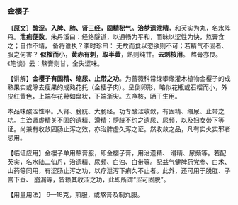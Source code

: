 ### 金樱子

**〔原文〕酸涩。入脾、肺、肾三经，固精秘气。治梦遗泄精**，和芡实为丸，名水阵丹。**泄痢便数**。朱丹溪曰：经络隧道，以通畅为平和，而昧以涩性为快，熬膏食之；自作不靖， 备将谁执？李时珍曰： 无故而食以恣欲则不可；若精气不固者、服之何害？ **似榴而小，黄赤有刺，取半黄**，熟则纯甘。**去刺核用**。 熬膏亦良。《笔谈》云：熬膏则甘，全失涩味。

【讲解】**金樱子有固精、缩尿、止带之功**。为蔷薇科常绿攀缘灌木植物金樱子的成熟果实或除去瘦果的成熟花托（金樱子肉）。呈倒卵形，略似花瓶或石榴而小，外皮红黄色，上端存花萼如盘状，下端渐尖。去净核，晒干生用。

本品味酸涩性平。入肾、膀胱、大肠经。功专酸涩收敛，有固精、缩尿、止带之功。主治肾虚精关不固的遗精、滑精；膀胱不约之遗尿、尿频，以及妇女带下等证。尚兼有收敛固肠止泻之效，亦治脾虚久泻之证。然收敛之品，凡有实火实邪者忌用。

【临证应用】金櫻子单用熬膏服，即金樱子膏，用治遗精、 滑精、尿频等。若配芡实，名水陆二仙丹，治遗精、尿频、白浊、白带等。配益气健脾药党参、白术、山药等同用，有涩肠止泻之功，以疗泄泻下痢久不止者。此外，还可用于脱肛、子宫下垂、 崩漏等，皆赖其收涩之功，此即所谓“涩可固脱”。

【用量用法】 6—18克，煎服，或熬膏及制丸服。
